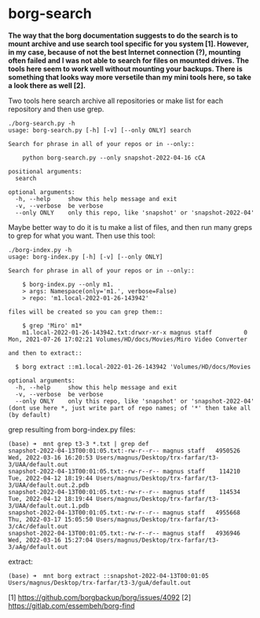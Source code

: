 # borg-search

<b>The way that the borg documentation suggests to do the search is to mount archive and use search tool specific for you system [1]. However, in my case, because of not the best Internet connection (?), mounting often failed and I was not able to search for files on mounted drives. The tools here seem to work well without mounting your backups. There is something that looks way more versetile than my mini tools here, so take a look there as well [2].</b>

Two tools here search archive all repositories or make list for each repository and then use grep.

	./borg-search.py -h
	usage: borg-search.py [-h] [-v] [--only ONLY] search

	Search for phrase in all of your repos or in --only::

		python borg-search.py --only snapshot-2022-04-16 cCA

	positional arguments:
	  search

	optional arguments:
	  -h, --help     show this help message and exit
	  -v, --verbose  be verbose
	  --only ONLY    only this repo, like 'snapshot' or 'snapshot-2022-04'

Maybe better way to do it is tu make a list of files, and then run many greps to grep for what you want. Then use this tool:

	./borg-index.py -h
	usage: borg-index.py [-h] [-v] [--only ONLY]

	Search for phrase in all of your repos or in --only::

		$ borg-index.py --only m1.
		> args: Namespace(only='m1.', verbose=False)
		> repo: 'm1.local-2022-01-26-143942'

	files will be created so you can grep them::

		$ grep 'Miro' m1*
		m1.local-2022-01-26-143942.txt:drwxr-xr-x magnus staff         0 Mon, 2021-07-26 17:02:21 Volumes/HD/docs/Movies/Miro Video Converter

	and then to extract::

	  $ borg extract ::m1.local-2022-01-26-143942 'Volumes/HD/docs/Movies

	optional arguments:
	  -h, --help     show this help message and exit
	  -v, --verbose  be verbose
	  --only ONLY    only this repo, like 'snapshot' or 'snapshot-2022-04' (dont use here *, just write part of repo names; of '*' then take all (by default)
  
grep resulting from borg-index.py files:

	(base) ➜  mnt grep t3-3 *.txt | grep def
	snapshot-2022-04-13T00:01:05.txt:-rw-r--r-- magnus staff   4950526 Wed, 2022-03-16 16:20:53 Users/magnus/Desktop/trx-farfar/t3-3/UAA/default.out
	snapshot-2022-04-13T00:01:05.txt:-rw-r--r-- magnus staff    114210 Tue, 2022-04-12 18:19:44 Users/magnus/Desktop/trx-farfar/t3-3/UAA/default.out.2.pdb
	snapshot-2022-04-13T00:01:05.txt:-rw-r--r-- magnus staff    114534 Tue, 2022-04-12 18:19:44 Users/magnus/Desktop/trx-farfar/t3-3/UAA/default.out.1.pdb
	snapshot-2022-04-13T00:01:05.txt:-rw-r--r-- magnus staff   4955668 Thu, 2022-03-17 15:05:50 Users/magnus/Desktop/trx-farfar/t3-3/cAc/default.out
	snapshot-2022-04-13T00:01:05.txt:-rw-r--r-- magnus staff   4936946 Wed, 2022-03-16 15:27:04 Users/magnus/Desktop/trx-farfar/t3-3/aAg/default.out
	
extract:

	(base) ➜  mnt borg extract ::snapshot-2022-04-13T00:01:05 Users/magnus/Desktop/trx-farfar/t3-3/guA/default.out



[1] https://github.com/borgbackup/borg/issues/4092
[2] https://gitlab.com/essembeh/borg-find
